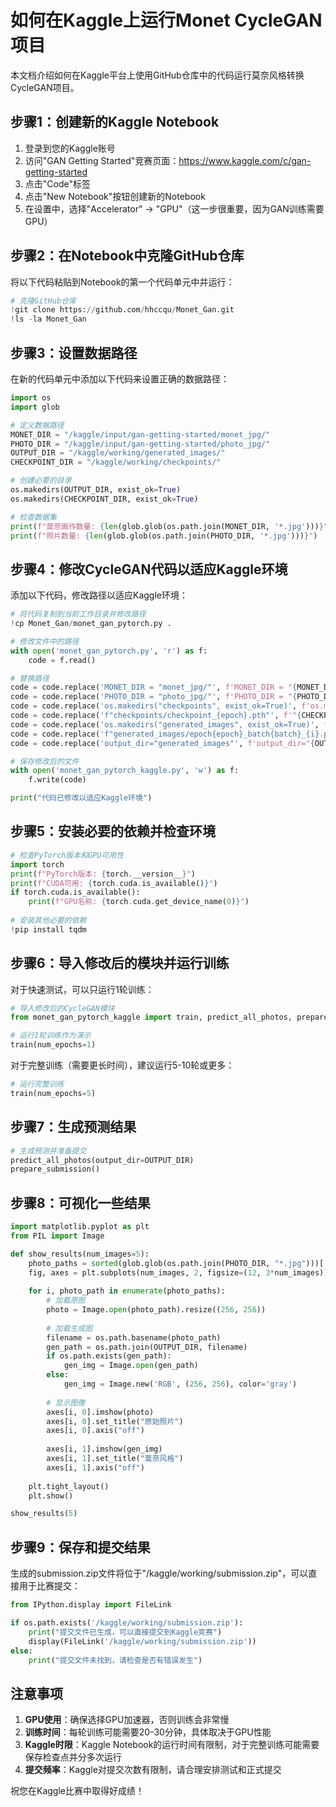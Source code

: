 # 如何在Kaggle上运行Monet CycleGAN项目

本文档介绍如何在Kaggle平台上使用GitHub仓库中的代码运行莫奈风格转换CycleGAN项目。

## 步骤1：创建新的Kaggle Notebook

1. 登录到您的Kaggle账号
2. 访问"GAN Getting Started"竞赛页面：https://www.kaggle.com/c/gan-getting-started
3. 点击"Code"标签
4. 点击"New Notebook"按钮创建新的Notebook
5. 在设置中，选择"Accelerator" -> "GPU"（这一步很重要，因为GAN训练需要GPU）

## 步骤2：在Notebook中克隆GitHub仓库

将以下代码粘贴到Notebook的第一个代码单元中并运行：

```python
# 克隆GitHub仓库
!git clone https://github.com/hhccqu/Monet_Gan.git
!ls -la Monet_Gan
```

## 步骤3：设置数据路径

在新的代码单元中添加以下代码来设置正确的数据路径：

```python
import os
import glob

# 定义数据路径
MONET_DIR = "/kaggle/input/gan-getting-started/monet_jpg/"
PHOTO_DIR = "/kaggle/input/gan-getting-started/photo_jpg/"
OUTPUT_DIR = "/kaggle/working/generated_images/"
CHECKPOINT_DIR = "/kaggle/working/checkpoints/"

# 创建必要的目录
os.makedirs(OUTPUT_DIR, exist_ok=True)
os.makedirs(CHECKPOINT_DIR, exist_ok=True)

# 检查数据集
print(f"莫奈画作数量: {len(glob.glob(os.path.join(MONET_DIR, '*.jpg')))}")
print(f"照片数量: {len(glob.glob(os.path.join(PHOTO_DIR, '*.jpg')))}")
```

## 步骤4：修改CycleGAN代码以适应Kaggle环境

添加以下代码，修改路径以适应Kaggle环境：

```python
# 将代码复制到当前工作目录并修改路径
!cp Monet_Gan/monet_gan_pytorch.py .

# 修改文件中的路径
with open('monet_gan_pytorch.py', 'r') as f:
    code = f.read()

# 替换路径
code = code.replace('MONET_DIR = "monet_jpg/"', f'MONET_DIR = "{MONET_DIR}"')
code = code.replace('PHOTO_DIR = "photo_jpg/"', f'PHOTO_DIR = "{PHOTO_DIR}"')
code = code.replace('os.makedirs("checkpoints", exist_ok=True)', f'os.makedirs("{CHECKPOINT_DIR}", exist_ok=True)')
code = code.replace('f"checkpoints/checkpoint_{epoch}.pth"', f'"{CHECKPOINT_DIR}/checkpoint_{{epoch}}.pth"')
code = code.replace('os.makedirs("generated_images", exist_ok=True)', f'os.makedirs("{OUTPUT_DIR}", exist_ok=True)')
code = code.replace('f"generated_images/epoch{epoch}_batch{batch}_{i}.png"', f'"{OUTPUT_DIR}/epoch{{epoch}}_batch{{batch}}_{{i}}.png"')
code = code.replace('output_dir="generated_images"', f'output_dir="{OUTPUT_DIR}"')

# 保存修改后的文件
with open('monet_gan_pytorch_kaggle.py', 'w') as f:
    f.write(code)

print("代码已修改以适应Kaggle环境")
```

## 步骤5：安装必要的依赖并检查环境

```python
# 检查PyTorch版本和GPU可用性
import torch
print(f"PyTorch版本: {torch.__version__}")
print(f"CUDA可用: {torch.cuda.is_available()}")
if torch.cuda.is_available():
    print(f"GPU名称: {torch.cuda.get_device_name(0)}")
    
# 安装其他必要的依赖
!pip install tqdm
```

## 步骤6：导入修改后的模块并运行训练

对于快速测试，可以只运行1轮训练：

```python
# 导入修改后的CycleGAN模块
from monet_gan_pytorch_kaggle import train, predict_all_photos, prepare_submission

# 运行1轮训练作为演示
train(num_epochs=1)
```

对于完整训练（需要更长时间），建议运行5-10轮或更多：

```python
# 运行完整训练
train(num_epochs=5)
```

## 步骤7：生成预测结果

```python
# 生成预测并准备提交
predict_all_photos(output_dir=OUTPUT_DIR)
prepare_submission()
```

## 步骤8：可视化一些结果

```python
import matplotlib.pyplot as plt
from PIL import Image

def show_results(num_images=5):
    photo_paths = sorted(glob.glob(os.path.join(PHOTO_DIR, "*.jpg")))[:num_images]
    fig, axes = plt.subplots(num_images, 2, figsize=(12, 3*num_images))
    
    for i, photo_path in enumerate(photo_paths):
        # 加载原图
        photo = Image.open(photo_path).resize((256, 256))
        
        # 加载生成图
        filename = os.path.basename(photo_path)
        gen_path = os.path.join(OUTPUT_DIR, filename)
        if os.path.exists(gen_path):
            gen_img = Image.open(gen_path)
        else:
            gen_img = Image.new('RGB', (256, 256), color='gray')
        
        # 显示图像
        axes[i, 0].imshow(photo)
        axes[i, 0].set_title("原始照片")
        axes[i, 0].axis("off")
        
        axes[i, 1].imshow(gen_img)
        axes[i, 1].set_title("莫奈风格")
        axes[i, 1].axis("off")
    
    plt.tight_layout()
    plt.show()

show_results(5)
```

## 步骤9：保存和提交结果

生成的submission.zip文件将位于"/kaggle/working/submission.zip"，可以直接用于比赛提交：

```python
from IPython.display import FileLink

if os.path.exists('/kaggle/working/submission.zip'):
    print("提交文件已生成，可以直接提交到Kaggle竞赛")
    display(FileLink('/kaggle/working/submission.zip'))
else:
    print("提交文件未找到，请检查是否有错误发生")
```

## 注意事项

1. **GPU使用**：确保选择GPU加速器，否则训练会非常慢
2. **训练时间**：每轮训练可能需要20-30分钟，具体取决于GPU性能
3. **Kaggle时限**：Kaggle Notebook的运行时间有限制，对于完整训练可能需要保存检查点并分多次运行
4. **提交频率**：Kaggle对提交次数有限制，请合理安排测试和正式提交

祝您在Kaggle比赛中取得好成绩！ 